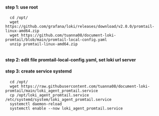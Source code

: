 #### step 1: use root

```
  cd /opt/
  wget https://github.com/grafana/loki/releases/download/v2.0.0/promtail-linux-amd64.zip
  wget https://github.com/tuanna08/document-loki-promtail/blob/main/promtail-local-config.yaml
  unzip promtail-linux-amd64.zip 
  
```
#### step 2: edit file promtail-local-config.yaml, set loki url server

#### step 3: create service systemd

```
  cd /opt/
  wget https://raw.githubusercontent.com/tuanna08/document-loki-promtail/main/loki_agent_promtail.service
  cp /opt/loki_agent_promtail.service /etc/systemd/system/loki_agent_promtail.service
  systemctl daemon-reload
  systemctl enable --now loki_agent_promtail.service
```
